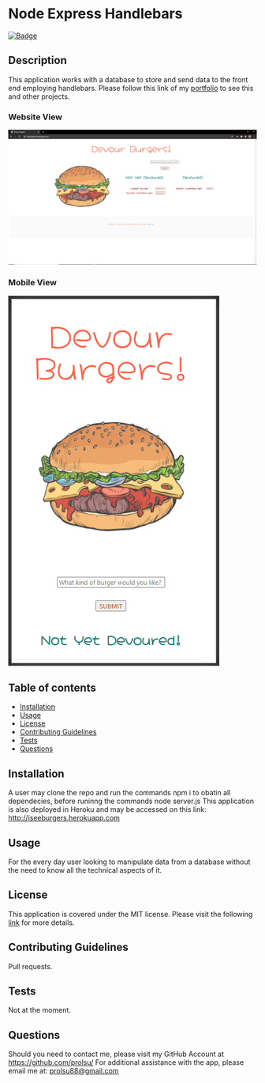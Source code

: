 # Node Express Handlebars
  [![Badge](https://img.shields.io/badge/License-MIT-blue.svg)](https://opensource.org/licenses/MIT)

  ## Description
    
  This application works with a database to store and send data to the front end employing handlebars.
  Please follow this link of my [portfolio](https://prolsu.github.io/portfolio/portfolio.html) to see this and other projects.

  ### Website View
  ![heroku app on a website](public\assets\img\website-desktop.PNG)

  ### Mobile View
  ![heroku app on a mobile](public\assets\img\website-mobile.PNG)
  

  ## Table of contents
  
  * [Installation](#Installation)
  * [Usage](#Usage)
  * [License](#License)
  * [Contributing Guidelines](#Contributing-Guidelines)
  * [Tests](#Tests)
  * [Questions](#Questions)
  
  ## Installation

  A user may clone the repo and run the commands npm i to obatin all dependecies, before runinng the commands node server.js This application is also deployed in Heroku and may be accessed on this link: http://iseeburgers.herokuapp.com

  ## Usage

  For the every day user looking to manipulate data from a database without the need to know all the technical aspects of it.

  ## License
  This application is covered under the MIT license.
  Please visit the following [link](https://opensource.org/licenses/MIT) for more details.

  ## Contributing Guidelines
    
  Pull requests.

  ## Tests

  Not at the moment.

  ## Questions
  Should you need to contact me, please visit my GitHub Account at https://github.com/prolsu/
  For additional assistance with the app, please email me at: prolsu88@gmail.com
    
  